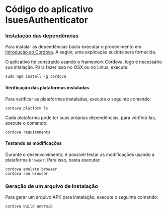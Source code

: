# Código do aplicativo IsuesAuthenticator

### Instalação das dependências

Para instalar as dependências basta executar o procedimento em [Introdução ao Cordova](https://cordova.apache.org/docs/en/latest/guide/cli/). A seguir, uma explicação sucinta será fornecida.

O aplicativo foi construído usando o framework Cordova, logo é necessário sua intalação. Para fazer isso no OSX ou no Linux, execute:

```
sudo npm install -g cordova
```

#### Verificação das plataformas instaladas

Para verificar as plataformas instaladas, execute o seguinte comando:

```
cordova platform ls
```

Cada plataforma pode ter suas próprias dependências, para verificá-las, execute o comando:

```
cordova requirements
```

#### Testando as modificações

Durante o desenvolvimento, é possível testar as modificações usando a plataforma `browser`. Para isso, basta executar:

```
cordova emulate browser
cordova run browser
```

### Geração de um arquivo de instalação

Para gerar um arquivo APK para instalação, execute o seguinte comando:

```
cordova build android
```
